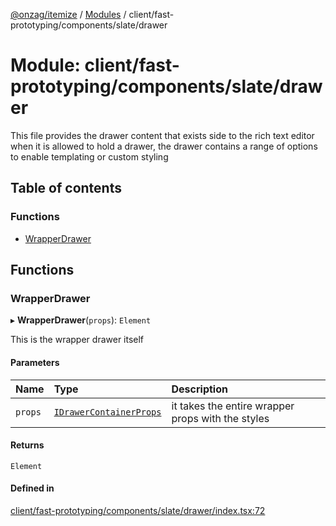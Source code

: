 [@onzag/itemize](../README.md) / [Modules](../modules.md) / client/fast-prototyping/components/slate/drawer

# Module: client/fast-prototyping/components/slate/drawer

This file provides the drawer content that exists side to the rich text editor
when it is allowed to hold a drawer, the drawer contains a range of options to enable
templating or custom styling

## Table of contents

### Functions

- [WrapperDrawer](client_fast_prototyping_components_slate_drawer.md#wrapperdrawer)

## Functions

### WrapperDrawer

▸ **WrapperDrawer**(`props`): `Element`

This is the wrapper drawer itself

#### Parameters

| Name | Type | Description |
| :------ | :------ | :------ |
| `props` | [`IDrawerContainerProps`](../interfaces/client_fast_prototyping_components_slate_wrapper.IDrawerContainerProps.md) | it takes the entire wrapper props with the styles |

#### Returns

`Element`

#### Defined in

[client/fast-prototyping/components/slate/drawer/index.tsx:72](https://github.com/onzag/itemize/blob/a24376ed/client/fast-prototyping/components/slate/drawer/index.tsx#L72)
